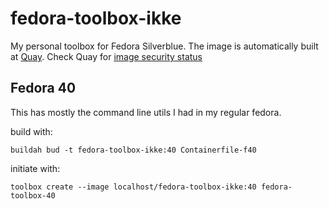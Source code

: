 # fedora-toolbox-ikke

My personal toolbox for Fedora Silverblue. The image is automatically built
at [Quay](https://quay.io/repository/ikke/fedora-toolbox-ikke/tag/latest).
Check Quay for [image security status](https://quay.io/repository/ikke/fedora-toolbox-ikke/tag/latest?tab=securityreport)

## Fedora 40

This has mostly the command line utils I had in my regular fedora.

build with:
```
buildah bud -t fedora-toolbox-ikke:40 Containerfile-f40
```

initiate with:

```
toolbox create --image localhost/fedora-toolbox-ikke:40 fedora-toolbox-40
```

